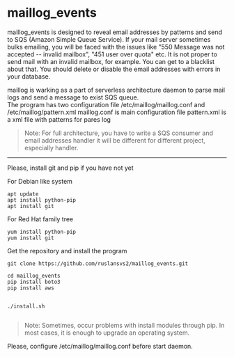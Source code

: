 # maillog_events


maillog_events is designed to reveal email addresses by patterns and send to SQS (Amazon Simple Queue Service). 
If your mail server sometimes bulks emailing, you will be faced with the issues like "550 Message was not accepted -- invalid mailbox",  "451  user over quota" etc. It is not proper to send mail with an invalid mailbox, for example. You can get to a blacklist about that. You should delete or disable the email addresses with errors in your database. 


maillog is warking as a part of serverless architecture daemon to parse mail logs and send a message to exist SQS queue.   
The program has two configuration file /etc/maillog/maillog.conf and /etc/maillog/pattern.xml 
maillog.conf is main configuration file
pattern.xml is a xml file with patterns for pares log 

> Note: For full architecture, you have to write a SQS consumer and email addresses handler it will be different for different project, especially handler.


---

Please, install git and pip if you have not yet

For Debian like system 
```
apt update
apt install python-pip
apt install git

```

For Red Hat family tree
```
yum install python-pip
yum install git

```

Get the repository and install the program  

```
git clone https://github.com/ruslansvs2/maillog_events.git

cd maillog_events
pip install boto3 
pip install aws


./install.sh


``` 
> Note: Sometimes, occur problems with install modules through pip. In most cases, it is enough to upgrade an operating system.  
> 


Please, configure /etc/maillog/maillog.conf before start daemon. 




